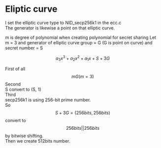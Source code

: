 # Eliptic curve

I set the elliptic curve type to NID_secp256k1 in the ecc.c  
The generator is likewise a point on that elliptic curve.

m is degree of polynomial when creating polynomial for secret sharing
Let m = 3 and generator of elliptic curve group = G (G is point on curve) and secret number = S

$$ a_3x^3 + a_2x^2 + a_1x + S + 3G$$

First of all
$$mG (m = 3)$$
Second  
S convert to (S, 1)  
Third  
secp256k1 is using 256-bit prime number.  
So $$S+3G = (256bits, 256bits)$$ convert to $$256bits||256bits$$ by bitwise shifting.  
Then we create 512bits number.